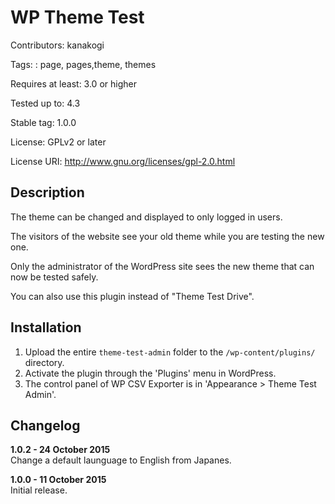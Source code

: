 # WP Theme Test 

Contributors: kanakogi

Tags: : page, pages,theme, themes

Requires at least: 3.0 or higher

Tested up to: 4.3

Stable tag: 1.0.0

License: GPLv2 or later

License URI: http://www.gnu.org/licenses/gpl-2.0.html


## Description 

The theme can be changed and displayed to only logged in users. 

The visitors of the website see your old theme while you are testing the new one. 

Only the administrator of the WordPress site sees the new theme that can now be tested safely.

You can also use this plugin instead of "Theme Test Drive".

## Installation 

1. Upload the entire `theme-test-admin` folder to the `/wp-content/plugins/` directory.
2. Activate the plugin through the 'Plugins' menu in WordPress.
3. The control panel of WP CSV Exporter is in 'Appearance > Theme Test Admin'.

## Changelog 

**1.0.2 - 24 October 2015**  
Change a default launguage to English from Japanes.

**1.0.0 - 11 October 2015**  
Initial release.